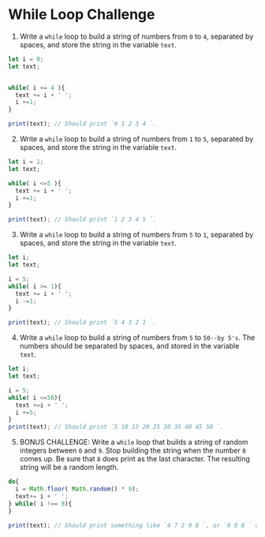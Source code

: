 # While Loop Challenge

1. Write a `while` loop to build a string of numbers from `0` to `4`, separated by spaces, and store the string in the variable `text`.

```js
let i = 0;
let text;


while( i <= 4 ){
  text += i + ' ';
  i +=1;
}

print(text); // Should print `0 1 2 3 4 `.
```

2. Write a `while` loop to build a string of numbers from `1` to `5`, separated by spaces, and store the string in the variable `text`.

```js
let i = 1;
let text;

while( i <=5 ){
  text += i + ' ';
  i +=1;
}

print(text); // Should print `1 2 3 4 5 `.
```

3. Write a `while` loop to build a string of numbers from `5` to `1`, separated by spaces, and store the string in the variable `text`.

```js
let i;
let text;

i = 5;
while( i >= 1){
  text += i + ' ';
  i -=1;
}

print(text); // Should print `5 4 3 2 1 `.
```
4. Write a `while` loop to build a string of numbers from `5` to `50--by 5's`. The numbers should be separated by spaces, and stored in the variable `text`.

```js
let i;
let text;

i = 5;
while( i <=50){
  text +=i + ' ';
  i +=5;
}
print(text); // Should print `5 10 15 20 25 30 35 40 45 50 `.
```

5. BONUS CHALLENGE: Write a `while` loop that builds a string of random integers between `0` and `9`. Stop building the string when the number `8` comes up. Be sure that `8` does print as the last character. The resulting string  will be a random length.

```js
do{
  i = Math.floor( Math.random() * 9);
  text+= i + ' ';
} while( i !== 8){
}

print(text); // Should print something like `4 7 2 9 8 `, or `9 0 8 ` or `8 `.
```

